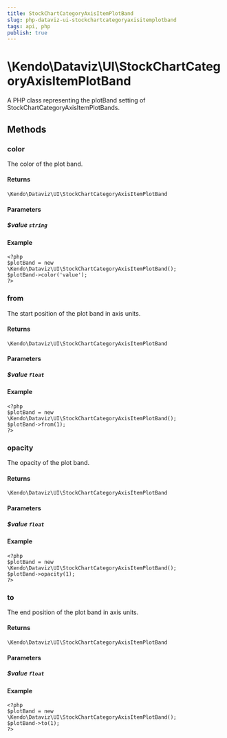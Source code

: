 ```yaml
---
title: StockChartCategoryAxisItemPlotBand
slug: php-dataviz-ui-stockchartcategoryaxisitemplotband
tags: api, php
publish: true
---
```


# \Kendo\Dataviz\UI\StockChartCategoryAxisItemPlotBand

A PHP class representing the plotBand setting of StockChartCategoryAxisItemPlotBands.


## Methods

### color
The color of the plot band.

#### Returns
`\Kendo\Dataviz\UI\StockChartCategoryAxisItemPlotBand`

#### Parameters

##### $value `string`



#### Example 
    <?php
    $plotBand = new \Kendo\Dataviz\UI\StockChartCategoryAxisItemPlotBand();
    $plotBand->color('value');
    ?>

### from
The start position of the plot band in axis units.

#### Returns
`\Kendo\Dataviz\UI\StockChartCategoryAxisItemPlotBand`

#### Parameters

##### $value `float`



#### Example 
    <?php
    $plotBand = new \Kendo\Dataviz\UI\StockChartCategoryAxisItemPlotBand();
    $plotBand->from(1);
    ?>

### opacity
The opacity of the plot band.

#### Returns
`\Kendo\Dataviz\UI\StockChartCategoryAxisItemPlotBand`

#### Parameters

##### $value `float`



#### Example 
    <?php
    $plotBand = new \Kendo\Dataviz\UI\StockChartCategoryAxisItemPlotBand();
    $plotBand->opacity(1);
    ?>

### to
The end position of the plot band in axis units.

#### Returns
`\Kendo\Dataviz\UI\StockChartCategoryAxisItemPlotBand`

#### Parameters

##### $value `float`



#### Example 
    <?php
    $plotBand = new \Kendo\Dataviz\UI\StockChartCategoryAxisItemPlotBand();
    $plotBand->to(1);
    ?>

